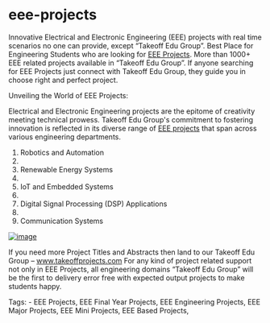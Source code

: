 # eee-projects

Innovative Electrical and Electronic Engineering (EEE) projects with real time scenarios no one can provide, except “Takeoff Edu Group”. Best Place for Engineering Students who are looking for [EEE Projects](https://takeoffprojects.com/). More than 1000+ EEE related projects available in “Takeoff Edu Group”. If anyone searching for EEE Projects just connect with Takeoff Edu Group, they guide you in choose right and perfect project.

Unveiling the World of EEE Projects:

Electrical and Electronic Engineering projects are the epitome of creativity meeting technical prowess. Takeoff Edu Group's commitment to fostering innovation is reflected in its diverse range of [EEE projects](https://takeoffprojects.com/) that span across various engineering departments.

1.	Robotics and Automation
2.	
3.	Renewable Energy Systems
4.	
5.	IoT and Embedded Systems
6.	
7.	Digital Signal Processing (DSP) Applications
8.	
9.	Communication Systems

[![image](https://github.com/takeoff-projects-final-year/eee-projects/assets/122364815/9221dae0-2873-4e11-a44a-7e335fcf6a95)](https://takeoffprojects.com/)

If you need more Project Titles and Abstracts then land to our Takeoff Edu Group – www.takeoffprojects.com  For any kind of project related support not only in EEE Projects, all engineering domains “Takeoff Edu Group” will be the first to delivery error free with expected output projects to make students happy.

Tags: -
EEE Projects, EEE Final Year Projects, EEE Engineering Projects, EEE Major Projects, EEE Mini Projects, EEE Based Projects, 
